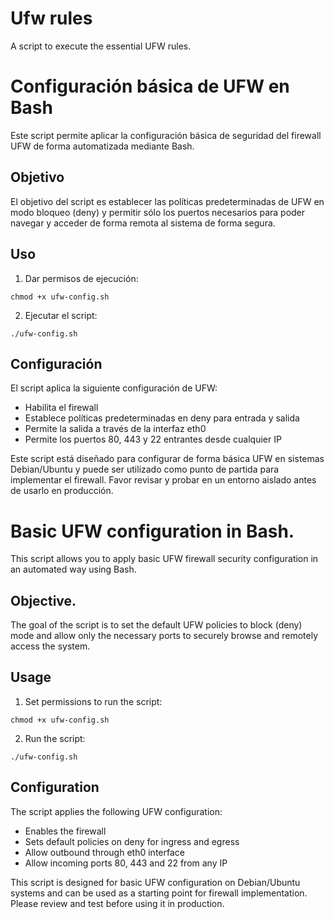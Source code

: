 # Ufw rules 
A script to execute the essential UFW rules.

# Configuración básica de UFW en Bash

Este script permite aplicar la configuración básica de seguridad del firewall UFW de forma automatizada mediante Bash.

## Objetivo 

El objetivo del script es establecer las políticas predeterminadas de UFW en modo bloqueo (deny) y permitir sólo los puertos necesarios para poder navegar y acceder de forma remota al sistema de forma segura.

## Uso

1. Dar permisos de ejecución:

```  
chmod +x ufw-config.sh
```
  
2. Ejecutar el script:

```
./ufw-config.sh
```

## Configuración

El script aplica la siguiente configuración de UFW:

- Habilita el firewall
- Establece políticas predeterminadas en deny para entrada y salida  
- Permite la salida a través de la interfaz eth0
- Permite los puertos 80, 443 y 22 entrantes desde cualquier IP

Este script está diseñado para configurar de forma básica UFW en sistemas Debian/Ubuntu y puede ser utilizado como punto de partida para implementar el firewall. Favor revisar y probar en un entorno aislado antes de usarlo en producción.


# Basic UFW configuration in Bash.

This script allows you to apply basic UFW firewall security configuration in an automated way using Bash.

## Objective. 

The goal of the script is to set the default UFW policies to block (deny) mode and allow only the necessary ports to securely browse and remotely access the system.

## Usage

1. Set permissions to run the script:
   
```
chmod +x ufw-config.sh
```
   
2. Run the script:

```
./ufw-config.sh
```

## Configuration

The script applies the following UFW configuration:

- Enables the firewall
- Sets default policies on deny for ingress and egress  
- Allow outbound through eth0 interface
- Allow incoming ports 80, 443 and 22 from any IP

This script is designed for basic UFW configuration on Debian/Ubuntu systems and can be used as a starting point for firewall implementation. Please review and test before using it in production.
